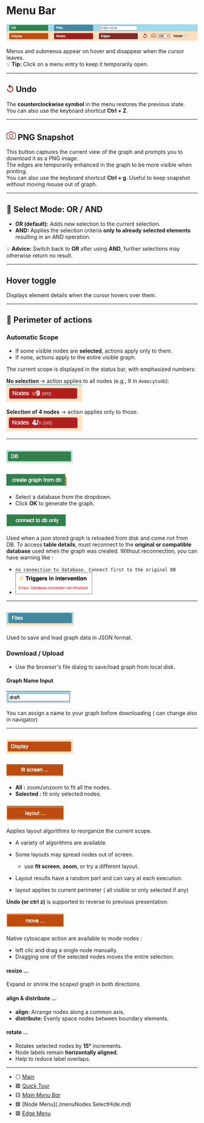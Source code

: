 # Menu Bar

![All Menus](./img/allMenus.png)

Menus and submenus appear on hover and disappear when the cursor leaves.  
💡 **Tip:** Click on a menu entry to keep it temporarily open.

---

## <img src ="../img/rollback2.png" height =20px/> Undo

The **counterclockwise symbol** in the menu restores the previous state.  
You can also use the keyboard shortcut **Ctrl + Z**.

---


## <img src ="../img/redCapture.png" height =25px/> PNG Snapshot

This button captures the current view of the graph and prompts you to download it as a PNG image.   
The edges are temporarily enhanced in the graph to be more visible when printing.   
You can also use the keyboard shortcut **Ctrl + g**. Useful to keep snapshot without moving mouse out of graph. 

---

## 🔎 Select Mode: OR / AND

- **OR (default):** Adds new selection to the current selection.
- **AND:** Applies the selection criteria **only to already selected elements** resulting in an AND operation.

💡 **Advice:** Switch back to **OR** after using **AND**, further selections may otherwise return no result.

--- 

## Hover toggle 

Displays element details when the cursor hovers over them.

---

## 🎯 Perimeter of actions

### Automatic Scope

- If some visible nodes are **selected**, actions apply only to them.
- If none, actions apply to the entire visible graph.

The current scope is displayed in the status bar, with emphasized numbers:

 **No selection** → action applies to all nodes (e.g., 9 in `democytodb`):  
  <img src= "./img/scope9.png" width = '200px'>

  **Selection of 4 nodes** → action applies only to those:  
  <img src= "./img/scope4.png" width = '200px'>

---

## <img src= "./img/DBmenu.png">

### <img src= "./img/createGraphMenu.png">

- Select a database from the dropdown.
- Click **OK** to generate the graph.

####  <img src="./img/connectToDBMenu.png"> 

Used when a json stored graph is reloaded from disk and come not from DB. 
To access **table details**, must reconnect to the **original or compatible database** used when the graph was created.
Without reconnection, you can have warning like : 
- `no connection to database. Connect first to the original DB`
- <img src = './img/DBErrorOnTriggers.png' width ="200px" style="border: 1px solid grey;">

---

## <img src="./img/filesMenu.png"> 

Used to save and load graph data in JSON format.

### Download / Upload

- Use the browser's file dialog to save/load graph from local disk. 

#### Graph Name Input
<img src="./img/drafInput.png"> 

You can assign a name to your graph before downloading ( can change also in navigator)

---

## <img src ="./img/displayMenu.png">


### <img src="./img/fitScreenMenu.png"> 

- **All :** zoom/unzoom to fit all the nodes.
- **Selected :** fit only selected nodes.

### <img src="./img/layoutMenu.png"> 

Applies layout algorithms to reorganize the current scope.

- A variety of algorithms are available.
- Some layouts may spread nodes out of screen.
  - use **fit screen**, **zoom**, or try a different layout.
- Layout results have a random part and can vary at each execution.

- layout applies to current perimeter ( all visible or only selected if any)

 **Undo (or ctrl z)** is supported to reverse to previous presentation.

### <img src="./img/moveMenu.png"> 

Native cytoscape action are available to mode nodes : 
- left clic and drag a single node manually.
- Dragging one of the selected nodes moves the entire selection.

#### resize ...

Expand or shrink the scoped graph in both directions.

#### align & distribute ...

- **align:** Arrange nodes along a common axis.
- **distribute:** Evenly space nodes between boundary elements.

#### rotate ...

- Rotates selected nodes by **15°** increments.
- Node labels remain **horizontally aligned**.
- Help to reduce label overlaps.

---


- ⚪️ [Main](./main.md)
- 🟩 [Quick Tour](./quickTour.md)  
- 🟨 [*Main Menu Bar*](./menuBar.md)  
- 🟦 [Node Menu](./menuNodes SelectHide.md)  
- 🟥 [Edge Menu](./menuEdgesSelectHide.md)   
